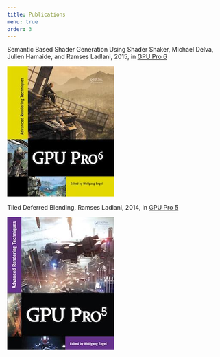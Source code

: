 ```yaml
---
title: Publications
menu: true
order: 3
---
```


Semantic Based Shader Generation Using Shader Shaker, Michael Delva, Julien Hamaide, and Ramses Ladlani, 2015, in [GPU Pro 6](https://www.crcpress.com/GPU-Pro-6-Advanced-Rendering-Techniques/Engel/p/book/9781482264616)

![GPU Pro 6](assets/img/publications/gpupro6.jpg)

Tiled Deferred Blending, Ramses Ladlani, 2014, in [GPU Pro 5](https://www.crcpress.com/GPU-Pro-5-Advanced-Rendering-Techniques/Engel/p/book/9781482208634)

![GPU Pro 5](assets/img/publications/gpupro5.jpg)